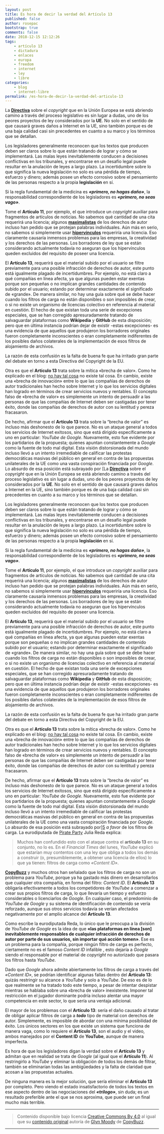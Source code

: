 ```yaml
---
layout: post
title: Es hora de decir la verdad del Artículo 13
published: false
author: rosepac
bootstrap: true
comments: false
date: 2018-12-15 12:12:26
tags:
    - artículo 13
    - dictadura
    - enlaces
    - europa
    - freedom
    - internet
    - ley
    - libre
categories:
    - blog
    - internet-libre
permalink: /es-hora-de-decir-la-verdad-del-articulo-13
---
```

La **[Directiva][1]** sobre el _copyright_ que en la Unión Europea se está abriendo camino a través del proceso legislativo es sin lugar a dudas, uno de los peores proyectos de ley considerados por la **UE**. No solo en el sentido de que causará graves daños a Internet en la UE, sino también porque es de una baja calidad casi sin precedentes en cuanto a su marco y los términos que se detallan.

Los legisladores generalmente reconocen que los textos que producen deben ser claros sobre lo que están tratando de lograr y cómo se implementará. Las malas leyes inevitablemente conducen a decisiones conflictivas en los tribunales, y encontrarse en un desafío legal puede resultar en la anulación de leyes a largo plazo. La incertidumbre sobre lo que significa la nueva legislación no solo es una pérdida de tiempo, esfuerzo y dinero; además posee un efecto corrosivo sobre el pensamiento de las personas respecto a la propia **legislación** en sí.

Si la regla fundamental de la medicina es **_&#171;primero, no hagas daño&#187;_**, la responsabilidad correspondiente de los legisladores es **_&#171;primero, no seas vago&#187;_**.

Tome el **Artículo 11**, por ejemplo, el que introduce un _copyright_ auxiliar para fragmentos de artículos de noticias. No sabemos qué cantidad de una cita requerirá una licencia; algunos **[maximalistas][2]** de los derechos de autor incluso han pedido que se protejan palabras individuales. Aún más en serio, no sabemos si simplemente usar **[hipervínculos][3]** requeriría una licencia. Eso claramente causaría inmensos problemas para las empresas, la creatividad y los derechos de las personas. Los borradores de ley que se están considerando actualmente todavía no aseguran que los hipervínculos queden excluidos del requisito de poseer una licencia.

El **Artículo 13**, requerirá que el material subido por el usuario se filtre previamente para una posible infracción de derechos de autor, este punto está igualmente plagado de incertidumbres. Por ejemplo, no está claro a qué compañías en línea afecta, ya que algunas pueden estar exentas porque son pequeñas o no implican grandes cantidades de contenido subido por el usuario; estando por determinar exactamente el significado de &#171;grande&#187;. De manera similar, no hay una guía sobre qué se debe hacer cuando los filtros de carga no están disponibles o son imposibles de crear, o si no existe un organismo de licencias colectivo en referencia al material en cuestión. El hecho de que existan toda una serie de excepciones especiales, que se han corregido apresuradamente tratando de salvaguardar plataformas como **Wikipedia** y **GitHub** de esta disposición; pero que en última instancia podrían dejar de existir -estas excepciones- es una evidencia de que aquellos que produjeron los borradores originales fueron completamente inconscientes o eran completamente indiferentes de los posibles daños colaterales de la implementación de esos filtros de alojamiento de archivos.

La razón de esta confusión es la falta de buena fe que ha irritado gran parte del debate en torno a esta Directiva del Copyright de la EU.

Otra es que el **Artículo 13** trata sobre la mítica &#171;brecha de valor&#187;. Como he explicado en el blog: [no hay tal cosa][4] no existe tal cosa. En cambio, existe una &#171;brecha de innovación&#187; entre lo que las compañías de derechos de autor tradicionales han hecho sobre Internet y lo que los servicios digitales han logrado en términos de crear servicios nuevos y rentables. El concepto falso de &#171;brecha de valor&#187; es simplemente un intento de persuadir a las personas de que las compañías de Internet deben ser castigadas por tener éxito, donde las compañías de derechos de autor con su lentitud y pereza fracasaron.

De hecho, afirmar que el **Artículo 13** trata sobre la “brecha de valor” es incluso más deshonesto de lo que parece. No es un ataque general a todos los servicios de Internet exitosos, sino que está dirigido específicamente a uno en particular: _YouTube de Google_. Nuevamente, esto fue evidente por los partidarios de la propuesta; quienes apuntan constantemente a _Google_ como la fuente de todo mal digital. Esta visión distorsionada del mundo incluso llevó a un intento irremediable de calificar las protestas democráticas masivas del público en general en contra de las propuestas unilaterales de la UE como una vasta conspiración financiada por _Google_. Lo absurdo de esa posición está subrayado por [La **[Directiva][1]** sobre el _copyright_ que en la Unión Europea se está abriendo camino a través del proceso legislativo es sin lugar a dudas, uno de los peores proyectos de ley considerados por la **UE**. No solo en el sentido de que causará graves daños a Internet en la UE, sino también porque es de una baja calidad casi sin precedentes en cuanto a su marco y los términos que se detallan.

Los legisladores generalmente reconocen que los textos que producen deben ser claros sobre lo que están tratando de lograr y cómo se implementará. Las malas leyes inevitablemente conducen a decisiones conflictivas en los tribunales, y encontrarse en un desafío legal puede resultar en la anulación de leyes a largo plazo. La incertidumbre sobre lo que significa la nueva legislación no solo es una pérdida de tiempo, esfuerzo y dinero; además posee un efecto corrosivo sobre el pensamiento de las personas respecto a la propia **legislación** en sí.

Si la regla fundamental de la medicina es **_&#171;primero, no hagas daño&#187;_**, la responsabilidad correspondiente de los legisladores es **_&#171;primero, no seas vago&#187;_**.

Tome el **Artículo 11**, por ejemplo, el que introduce un _copyright_ auxiliar para fragmentos de artículos de noticias. No sabemos qué cantidad de una cita requerirá una licencia; algunos **[maximalistas][2]** de los derechos de autor incluso han pedido que se protejan palabras individuales. Aún más en serio, no sabemos si simplemente usar **[hipervínculos][3]** requeriría una licencia. Eso claramente causaría inmensos problemas para las empresas, la creatividad y los derechos de las personas. Los borradores de ley que se están considerando actualmente todavía no aseguran que los hipervínculos queden excluidos del requisito de poseer una licencia.

El **Artículo 13**, requerirá que el material subido por el usuario se filtre previamente para una posible infracción de derechos de autor, este punto está igualmente plagado de incertidumbres. Por ejemplo, no está claro a qué compañías en línea afecta, ya que algunas pueden estar exentas porque son pequeñas o no implican grandes cantidades de contenido subido por el usuario; estando por determinar exactamente el significado de &#171;grande&#187;. De manera similar, no hay una guía sobre qué se debe hacer cuando los filtros de carga no están disponibles o son imposibles de crear, o si no existe un organismo de licencias colectivo en referencia al material en cuestión. El hecho de que existan toda una serie de excepciones especiales, que se han corregido apresuradamente tratando de salvaguardar plataformas como **Wikipedia** y **GitHub** de esta disposición; pero que en última instancia podrían dejar de existir -estas excepciones- es una evidencia de que aquellos que produjeron los borradores originales fueron completamente inconscientes o eran completamente indiferentes de los posibles daños colaterales de la implementación de esos filtros de alojamiento de archivos.

La razón de esta confusión es la falta de buena fe que ha irritado gran parte del debate en torno a esta Directiva del Copyright de la EU.

Otra es que el **Artículo 13** trata sobre la mítica &#171;brecha de valor&#187;. Como he explicado en el blog: [no hay tal cosa][4] no existe tal cosa. En cambio, existe una &#171;brecha de innovación&#187; entre lo que las compañías de derechos de autor tradicionales han hecho sobre Internet y lo que los servicios digitales han logrado en términos de crear servicios nuevos y rentables. El concepto falso de &#171;brecha de valor&#187; es simplemente un intento de persuadir a las personas de que las compañías de Internet deben ser castigadas por tener éxito, donde las compañías de derechos de autor con su lentitud y pereza fracasaron.

De hecho, afirmar que el **Artículo 13** trata sobre la “brecha de valor” es incluso más deshonesto de lo que parece. No es un ataque general a todos los servicios de Internet exitosos, sino que está dirigido específicamente a uno en particular: _YouTube de Google_. Nuevamente, esto fue evidente por los partidarios de la propuesta; quienes apuntan constantemente a _Google_ como la fuente de todo mal digital. Esta visión distorsionada del mundo incluso llevó a un intento irremediable de calificar las protestas democráticas masivas del público en general en contra de las propuestas unilaterales de la UE como una vasta conspiración financiada por _Google_. Lo absurdo de esa posición está subrayado por][5] _a favor_ de los filtros de carga. La eurodiputada de [Pirate Party][6] Julia Reda explica:

> Muchos han confundido esto con el ataque contra el **artículo 13** en su conjunto, no lo es. En el _Financial Times_ del lunes, _YouTube_ explicó que estarían muy contentos con una ley que obliga a todos los demás a construir (o, presumiblemente, a obtener una licencia de ellos) lo que ya tienen: filtros de carga como _&#171;Content ID&#187;_. 

**[CopyBuzz][7]** y muchos otros han señalado que los filtros de carga no son un problema para _YouTube_, porque ya ha gastado más dinero en desarrollarlos que cualquier otra compañía, en forma del filtro: _Content ID_. El **Artículo 13** obligaría efectivamente a todos los competidores de _YouTube_ a comenzar a crear sus propios filtros de carga, lo que llevaría un tiempo y esfuerzo considerables o licenciarlos de _Google_. En cualquier caso, el predominio de _YouTube de Google_ y su sistema de identificación de contenido se vería reforzado, aunque sus otros servicios todavía se verían afectados negativamente por el amplio alcance del **Artículo 13**.

Como escribe la eurodiputada Reda, lo único que le preocupa a la división de _YouTube de Google_ es la idea de que **&#171;las plataformas en línea [son] inevitablemente responsables de cualquier infracción de derechos de autor por parte de sus usuarios, sin importar qué acción tomen&#187;**. Ese es un problema para la compañía, porque ningún filtro de carga es perfecto, ciertamente no es el famoso _Content ID_ infalible , esto dejaría a _Google_ siendo el responsable por el material de _copyright_ no autorizado que pasara los filtros hasta _YouTube_.

Dado que _Google_ ahora admite abiertamente los filtros de carga a través del _&#171;Content ID&#187;_, se podrían identificar algunas fallas dentro del **Artículo 13**: quizás restringir su alcance a _YouTube_ y solo a _YouTube_. De eso es de lo que realmente se ha tratado todo este tiempo, a pesar de intentar despistar mientras se hablaba sobre una &#171;brecha de valor&#187; inexistente. Imponer tal restricción en el jugador dominante podría incluso alentar una mayor competencia en este sector, lo que sería una ventaja adicional.

El mayor de los problemas con el **Artículo 13**: sería el daño causado al tratar de obligar aplicar filtros de carga a **_todo_** tipo de material con derechos de autor. Simplemente, es imposible de abordar con una mínima posibilidad de éxito. Los únicos sectores en los que existe un sistema que funciona de manera vaga, como lo requiere el **Artículo 13**, son el audio y el video, ambos manejados por el **Content ID** de **YouTube**, aunque de manera imperfecta.

Es hora de que los legisladores digan la verdad sobre el **Artículo 13** y admitan que en realidad se trata de _Google_ (al igual que el **Artículo 11**). Al restringirlo a _YouTube_ y eliminar la obligación de todos los demás de filtrar, también se eliminarían todas las ambigüedades y la falta de claridad que acosan a las propuestas actuales.

De ninguna manera es la mejor solución, que sería eliminar el **Artículo 13** por completo. Pero viendo el estado insatisfactorio de todos los textos en ese aspecto dentro de las negociaciones del **_&#171;trilogo&#187;_**, sin duda; es un resultado preferible ante el que se nos aproxima, que puede ser un final mucho más terrible.

* * *

> Contenido disponible bajo licencia [Creative Commons By 4.0][8] al igual que su [contenido original][9] autoría de [Glyn Moody][10] de [CopyBuzz][7]. 

* * *


  


 [1]: https://es.wikipedia.org/wiki/Directiva
 [2]: https://es.thefreedictionary.com/maximalismo
 [3]: https://es.wikipedia.org/wiki/Hiperenlace
 [4]: http://opendotdotdot.blogspot.com/2017/03/the-copyright-industrys-so-called-value.html
 [5]: https://juliareda.eu/2018/11/eu-council-upload-filters/
 [6]: https://en.wikipedia.org/wiki/Pirate_Party
 [7]: http://copybuzz.com
 [8]: https://creativecommons.org/licenses/by/4.0/
 [9]: http://copybuzz.com/copyright/time-to-tell-the-truth-about-article-13/
 [10]: http://copybuzz.com/author/gmoody